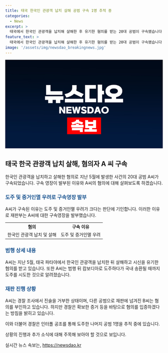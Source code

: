 ```yaml
---
title: 태국 한국인 관광객 납치 살해 공범 구속 1명 추적 중
categories:
  - News
excerpt: >
  태국에서 한국인 관광객을 납치해 살해한 후 유기한 혐의를 받는 20대 공범이 구속됐습니다. 경찰은 도주한 나머지 한 명을 쫓고 있습니다. A 씨는 혐의를 부인하고, 도주 및 증거 인멸을 우려해 구속영장이 발부됐습니다. 다른 공범 B 씨는 혐의를 부인하며 피해자의 유족은 분노했습니다. 경찰은 혐의 입증을 위해 노력하고, 도주 중인 나머지 공범을 추적 중입니다.
feature_text: >
  태국에서 한국인 관광객을 납치해 살해한 후 유기한 혐의를 받는 20대 공범이 구속됐습니다. 경찰은 도주한 나머지 한 명을 쫓고 있습니다. A 씨는 혐의를 부인하고, 도주 및 증거 인멸을 우려해 구속영장이 발부됐습니다. 다른 공범 B 씨는 혐의를 부인하며 피해자의 유족은 분노했습니다. 경찰은 혐의 입증을 위해 노력하고, 도주 중인 나머지 공범을 추적 중입니다.
image: '/assets/img/newsdao_breakingnews.jpg'
---
```


<p><img src="/assets/img/newsdao_breakingnews.jpg" alt="flaretime 속보" /></p>

<h2 data-ke-size="size26">태국 한국 관광객 납치 살해, 혐의자 A 씨 구속</h2>

<p>한국인 관광객을 납치하고 살해한 혐의로 지난 5월에 발생한 사건의 20대 공범 A씨가 구속되었습니다. 구속 영장이 발부된 이유와 A씨의 혐의에 대해 살펴보도록 하겠습니다.</p>

<h3><b><span style="color: #1a5490;">도주 및 증거인멸 우려로 구속영장 발부</span></b></h3>

<p>A씨가 구속된 이유는 도주 및 증거인멸 우려가 크다는 판단에 기인합니다. 이러한 이유로 재판부는 A씨에 대한 구속영장을 발부했습니다.</p>

<table>
  <tr>
    <td style="text-align: center; height: 17px;"><b>혐의</b></td>
    <td style="text-align: center; height: 17px;"><b>구속 이유</b></td>
  </tr>
  <tr>
    <td style="text-align: center; height: 17px;">한국인 관광객 납치 및 살해</td>
    <td style="text-align: center; height: 17px;">도주 및 증거인멸 우려</td>
  </tr>
</table>

<h3><b><span style="color: #1a5490;">범행 상세 내용</span></b></h3>

<p>A씨는 지난 5월, 태국 파타야에서 한국인 관광객을 납치한 뒤 살해하고 시신을 유기한 혐의를 받고 있습니다. 또한 A씨는 범행 뒤 캄보디아로 도주하다가 국내 송환될 때까지 도주를 시도한 것으로 알려졌습니다.</p>

<h3><b><span style="color: #1a5490;">재판 진행 상황</span></b></h3>

<p>A씨는 경찰 조사에서 진술을 거부한 상태이며, 다른 공범으로 재판에 넘겨진 B씨는 혐의를 부인하고 있습니다. 하지만 경찰은 확보한 증거 등을 바탕으로 혐의를 입증하겠다는 방침을 밝히고 있습니다.</p>

<p>이와 더불어 경찰은 인터폴 공조를 통해 도주한 나머지 공범 1명을 추적 중에 있습니다. </p>

<p>상황의 진행과 추가 소식에 대해 주목해 보아야 할 것으로 보입니다.</p>
실시간 뉴스 속보는, <a href="https://newsdao.kr" rel="dofollow">https://newsdao.kr</a>


